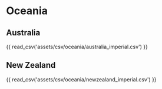 # Oceania

## Australia

{{ read_csv('assets/csv/oceania/australia_imperial.csv') }}

## New Zealand

{{ read_csv('assets/csv/oceania/newzealand_imperial.csv') }}
